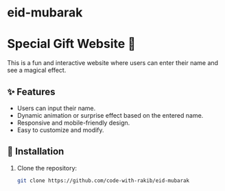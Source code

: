 # eid-mubarak

# Special Gift Website 🎁  

This is a fun and interactive website where users can enter their name and see a magical effect.  

## ✨ Features  
- Users can input their name.  
- Dynamic animation or surprise effect based on the entered name.  
- Responsive and mobile-friendly design.  
- Easy to customize and modify.  

## 🚀 Installation  
1. Clone the repository:  
   ```bash
   git clone https://github.com/code-with-rakib/eid-mubarak


